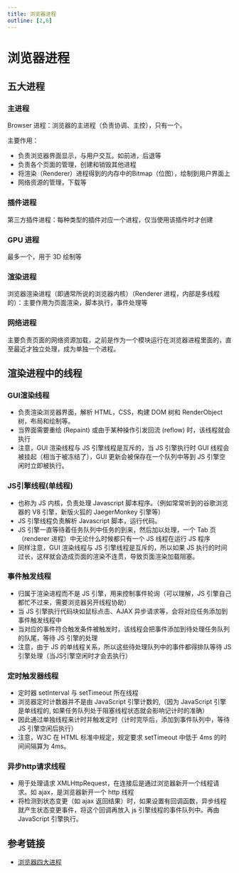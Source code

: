 ```yaml
---
title: 浏览器进程
outline: [2,6]
---
```


# 浏览器进程

## 五大进程

### 主进程

Browser 进程：浏览器的主进程（负责协调、主控），只有一个。

主要作用：

- 负责浏览器界面显示，与用户交互。如前进，后退等
- 负责各个页面的管理，创建和销毁其他进程
- 将渲染（Renderer）进程得到的内存中的Bitmap（位图），绘制到用户界面上
- 网络资源的管理，下载等

### 插件进程

第三方插件进程：每种类型的插件对应一个进程，仅当使用该插件时才创建

### GPU 进程

最多一个，用于 3D 绘制等

### 渲染进程

浏览器渲染进程（即通常所说的浏览器内核）（Renderer 进程，内部是多线程的）：主要作用为页面渲染，脚本执行，事件处理等

### 网络进程

主要负责页面的网络资源加载，之前是作为一个模块运行在浏览器进程里面的，直至最近才独立处理，成为单独一个进程。

## 渲染进程中的线程

### GUI渲染线程

- 负责渲染浏览器界面，解析 HTML，CSS，构建 DOM 树和 RenderObject 树，布局和绘制等。
- 当界面需要重绘 (Repaint) 或由于某种操作引发回流 (reflow) 时，该线程就会执行
- 注意，GUI 渲染线程与 JS 引擎线程是互斥的，当 JS 引擎执行时 GUI 线程会被挂起（相当于被冻结了），GUI 更新会被保存在一个队列中等到 JS 引擎空闲时立即被执行。

### JS引擎线程(单线程)

- 也称为 JS 内核，负责处理 Javascript 脚本程序。（例如常常听到的谷歌浏览器的 V8 引擎，新版火狐的 JaegerMonkey 引擎等）
- JS 引擎线程负责解析 Javascript 脚本，运行代码。
- JS 引擎一直等待着任务队列中任务的到来，然后加以处理，一个 Tab 页（renderer 进程）中无论什么时候都只有一个 JS 线程在运行 JS 程序
- 同样注意，GUI 渲染线程与 JS 引擎线程是互斥的，所以如果 JS 执行的时间过长，这样就会造成页面的渲染不连贯，导致页面渲染加载阻塞。

### 事件触发线程

- 归属于渲染进程而不是 JS 引擎，用来控制事件轮询（可以理解，JS 引擎自己都忙不过来，需要浏览器另开线程协助）
- 当 JS 引擎执行代码块如鼠标点击、AJAX 异步请求等，会将对应任务添加到事件触发线程中
- 当对应的事件符合触发条件被触发时，该线程会把事件添加到待处理任务队列的队尾，等待 JS 引擎的处理
- 注意，由于 JS 的单线程关系，所以这些待处理队列中的事件都得排队等待 JS 引擎处理（当JS引擎空闲时才会去执行）

### 定时触发器线程

- 定时器 setInterval 与 setTimeout 所在线程
- 浏览器定时计数器并不是由 JavaScript 引擎计数的,（因为 JavaScript 引擎是单线程的, 如果任务队列处于阻塞线程状态就会影响记计时的准确）
- 因此通过单独线程来计时并触发定时（计时完毕后，添加到事件队列中，等待 JS 引擎空闲后执行）
- 注意，W3C 在 HTML 标准中规定，规定要求 setTimeout 中低于 4ms 的时间间隔算为 4ms。

### 异步http请求线程

- 用于处理请求 XMLHttpRequest，在连接后是通过浏览器新开一个线程请求。如 ajax，是浏览器新开一个 http 线程
- 将检测到状态变更（如 ajax 返回结果）时，如果设置有回调函数，异步线程就产生状态变更事件，将这个回调再放入 js 引擎线程的事件队列中。再由 JavaScript 引擎执行。

## 参考链接

- [浏览器四大进程](https://www.cnblogs.com/ygunoil/p/15156671.html)
